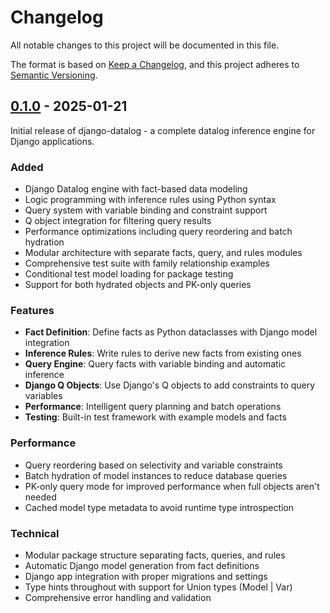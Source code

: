 # Changelog

All notable changes to this project will be documented in this file.

The format is based on [Keep a Changelog](https://keepachangelog.com/en/1.0.0/),
and this project adheres to [Semantic Versioning](https://semver.org/spec/v2.0.0.html).

## [0.1.0] - 2025-01-21

Initial release of django-datalog - a complete datalog inference engine for Django applications.

### Added
- Django Datalog engine with fact-based data modeling
- Logic programming with inference rules using Python syntax
- Query system with variable binding and constraint support
- Q object integration for filtering query results
- Performance optimizations including query reordering and batch hydration
- Modular architecture with separate facts, query, and rules modules
- Comprehensive test suite with family relationship examples
- Conditional test model loading for package testing
- Support for both hydrated objects and PK-only queries

### Features
- **Fact Definition**: Define facts as Python dataclasses with Django model integration
- **Inference Rules**: Write rules to derive new facts from existing ones
- **Query Engine**: Query facts with variable binding and automatic inference
- **Django Q Objects**: Use Django's Q objects to add constraints to query variables
- **Performance**: Intelligent query planning and batch operations
- **Testing**: Built-in test framework with example models and facts

### Performance
- Query reordering based on selectivity and variable constraints
- Batch hydration of model instances to reduce database queries
- PK-only query mode for improved performance when full objects aren't needed
- Cached model type metadata to avoid runtime type introspection

### Technical
- Modular package structure separating facts, queries, and rules
- Automatic Django model generation from fact definitions
- Django app integration with proper migrations and settings
- Type hints throughout with support for Union types (Model | Var)
- Comprehensive error handling and validation

[0.1.0]: https://github.com/edelvalle/django-datalog/releases/tag/v0.1.0
